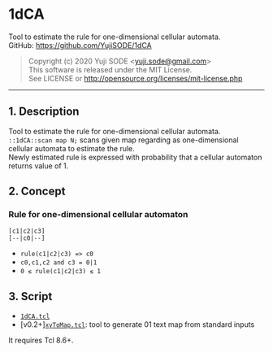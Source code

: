 # 1dCA
Tool to estimate the rule for one-dimensional cellular automata.  
GitHub: https://github.com/YujiSODE/1dCA  
>Copyright (c) 2020 Yuji SODE \<yuji.sode@gmail.com\>  
>This software is released under the MIT License.  
>See LICENSE or http://opensource.org/licenses/mit-license.php  
______
## 1. Description
Tool to estimate the rule for one-dimensional cellular automata.  
`::1dCA::scan map N;` scans given map regarding as one-dimensional cellular automata to estimate the rule.  
Newly estimated rule is expressed with probability that a cellular automaton returns value of 1.

## 2. Concept
### Rule for one-dimensional cellular automaton

    [c1|c2|c3]
    [--|c0|--]
 
- `rule(c1|c2|c3) => c0`
- `c0,c1,c2 and c3 = 0|1`
- `0 ≤ rule(c1|c2|c3) ≤ 1`

## 3. Script
- [`1dCA.tcl`](1dCA.tcl)
- [v0.2+][`xyToMap.tcl`](xyToMap.tcl): tool to generate 01 text map from standard inputs

It requires Tcl 8.6+.
